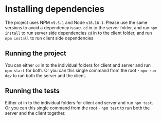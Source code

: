 # Installing dependencies
The project uses NPM `v9.5.1` and Node `v18.16.1`. Please use the same versions to avoid a dependency issue.
`cd` in to the server folder, and run `npm install` to run server side dependencies
`cd` in to the client folder, and run `npm install` to run client side dependencies

## Running the project
You can either `cd` in to the individual folders for client and server and run `npm start` for both.
Or you can this single command from the root - `npm run dev` to run both the server and the client.

## Running the tests
Either `cd` in to the individual folders for client and server and run `npm test`.
Or you can this single command from the root - `npm test` to run both the server and the client together.